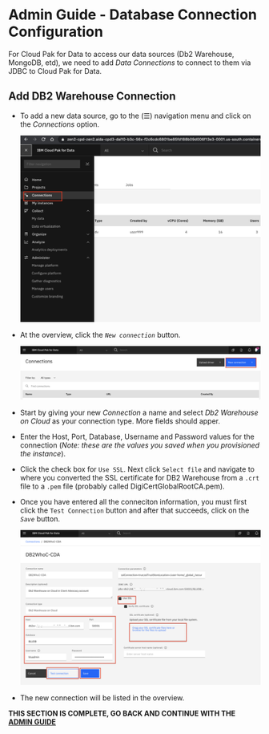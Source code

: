 # Admin Guide - Database Connection Configuration

For Cloud Pak for Data to access our data sources (Db2 Warehouse, MongoDB, etd), we need to add *Data Connections* to connect to them via JDBC to Cloud Pak for Data.

## Add DB2 Warehouse Connection

* To add a new data source, go to the (☰) navigation menu and click on the *Connections* option.

  ![(☰) Menu -> Collections](../workshop/images/connections/menu-connections.png)

* At the overview, click the *`New connection`* button.

  ![Overview page](../workshop/images/connections/conn-new-connection.png)

* Start by giving your new *Connection* a name and select *Db2 Warehouse on Cloud* as your connection type. More fields should apper.

* Enter the Host, Port, Database, Username and Password values for the connection (*Note: these are the values you saved when you provisioned the instance*).

* Click the check box for `Use SSL`. Next click `Select file` and navigate to where you converted the SSL certificate for DB2 Warehouse from a `.crt` file to a `.pem` file (probably called DigiCertGlobalRootCA.pem).

* Once you have entered all the conneciton information, you must first click the `Test Connection` button and after that succeeds, click on the *`Save`* button.

  ![Add a Db2 Warehouse on Cloud connection](../workshop/images/connections/conn-details.png)

* The new connection will be listed in the overview.

__THIS SECTION IS COMPLETE, GO BACK AND CONTINUE WITH THE [ADMIN GUIDE](./README.md)__

